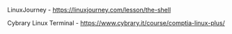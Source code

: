 LinuxJourney - https://linuxjourney.com/lesson/the-shell
 
Cybrary Linux Terminal - https://www.cybrary.it/course/comptia-linux-plus/
